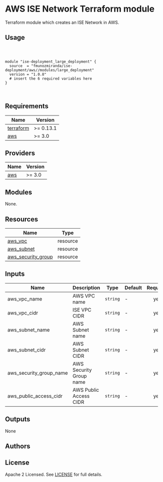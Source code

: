 # AWS ISE Network Terraform module

Terraform module which creates an ISE Network in AWS.

## Usage

```hcl



module "ise-deployment_large_deployment" {
  source  = "fmunozmiranda/ise-deployment/aws//modules/large_deployment"
  version = "1.0.8"
  # insert the 6 required variables here
}



```

## Requirements

| Name | Version |
|------|---------|
| <a name="requirement_terraform"></a> [terraform](#requirement\_terraform) | >= 0.13.1 |
| <a name="requirement_aws"></a> [aws](#requirement\_aws) | >= 3.0 |

## Providers

| Name | Version |
|------|---------|
| <a name="provider_aws"></a> [aws](#provider\_aws) | >= 3.0 |

## Modules

None.

## Resources

| Name | Type |
|------|------|
| [aws_vpc](https://registry.terraform.io/providers/hashicorp/aws/latest/docs/resources/vpc) | resource |
| [aws_subnet](https://registry.terraform.io/providers/hashicorp/aws/latest/docs/resources/subnet) | resource |
| [aws_security_group](https://registry.terraform.io/providers/hashicorp/aws/latest/docs/resources/security_group) | resource |

## Inputs

| Name | Description | Type | Default | Required |
|------|-------------|------|---------|:--------:|
| aws_vpc_name | AWS VPC name | `string` | - | yes |
| aws_vpc_cidr | ISE VPC CIDR | `string` | - | yes |
| aws_subnet_name| AWS Subnet name | `string` | - | yes |
| aws_subnet_cidr  | AWS Subnet CIDR | `string` | - | yes |
| aws_security_group_name | AWS Security Group name | `string` | - | yes |
| aws_public_access_cidr  | AWS Public Access CIDR | `string` | - | yes |


## Outputs

None


## Authors



## License

Apache 2 Licensed. See [LICENSE]() for full details.
